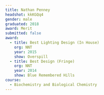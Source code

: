 ```yaml
---
title: Nathan Penney
headshot: kkKGQq4
gender: male
graduated: 2018
award: Merit
submitted: false
award: 
  - title: Best Lighting Design (In House)
    org: NNT 
    year: 2015
    show: Overspill 
  - title: Best Design (Fringe)
    org: NNT 
    year: 2014
    show: Blue Remembered Hills
course:
  - Biochemistry and Biological Chemistry
---
```

